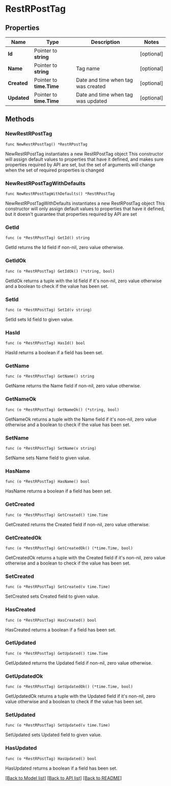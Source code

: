 # RestRPostTag

## Properties

Name | Type | Description | Notes
------------ | ------------- | ------------- | -------------
**Id** | Pointer to **string** |  | [optional] 
**Name** | Pointer to **string** | Tag name | [optional] 
**Created** | Pointer to **time.Time** | Date and time when tag was created | [optional] 
**Updated** | Pointer to **time.Time** | Date and time when tag was updated | [optional] 

## Methods

### NewRestRPostTag

`func NewRestRPostTag() *RestRPostTag`

NewRestRPostTag instantiates a new RestRPostTag object
This constructor will assign default values to properties that have it defined,
and makes sure properties required by API are set, but the set of arguments
will change when the set of required properties is changed

### NewRestRPostTagWithDefaults

`func NewRestRPostTagWithDefaults() *RestRPostTag`

NewRestRPostTagWithDefaults instantiates a new RestRPostTag object
This constructor will only assign default values to properties that have it defined,
but it doesn't guarantee that properties required by API are set

### GetId

`func (o *RestRPostTag) GetId() string`

GetId returns the Id field if non-nil, zero value otherwise.

### GetIdOk

`func (o *RestRPostTag) GetIdOk() (*string, bool)`

GetIdOk returns a tuple with the Id field if it's non-nil, zero value otherwise
and a boolean to check if the value has been set.

### SetId

`func (o *RestRPostTag) SetId(v string)`

SetId sets Id field to given value.

### HasId

`func (o *RestRPostTag) HasId() bool`

HasId returns a boolean if a field has been set.

### GetName

`func (o *RestRPostTag) GetName() string`

GetName returns the Name field if non-nil, zero value otherwise.

### GetNameOk

`func (o *RestRPostTag) GetNameOk() (*string, bool)`

GetNameOk returns a tuple with the Name field if it's non-nil, zero value otherwise
and a boolean to check if the value has been set.

### SetName

`func (o *RestRPostTag) SetName(v string)`

SetName sets Name field to given value.

### HasName

`func (o *RestRPostTag) HasName() bool`

HasName returns a boolean if a field has been set.

### GetCreated

`func (o *RestRPostTag) GetCreated() time.Time`

GetCreated returns the Created field if non-nil, zero value otherwise.

### GetCreatedOk

`func (o *RestRPostTag) GetCreatedOk() (*time.Time, bool)`

GetCreatedOk returns a tuple with the Created field if it's non-nil, zero value otherwise
and a boolean to check if the value has been set.

### SetCreated

`func (o *RestRPostTag) SetCreated(v time.Time)`

SetCreated sets Created field to given value.

### HasCreated

`func (o *RestRPostTag) HasCreated() bool`

HasCreated returns a boolean if a field has been set.

### GetUpdated

`func (o *RestRPostTag) GetUpdated() time.Time`

GetUpdated returns the Updated field if non-nil, zero value otherwise.

### GetUpdatedOk

`func (o *RestRPostTag) GetUpdatedOk() (*time.Time, bool)`

GetUpdatedOk returns a tuple with the Updated field if it's non-nil, zero value otherwise
and a boolean to check if the value has been set.

### SetUpdated

`func (o *RestRPostTag) SetUpdated(v time.Time)`

SetUpdated sets Updated field to given value.

### HasUpdated

`func (o *RestRPostTag) HasUpdated() bool`

HasUpdated returns a boolean if a field has been set.


[[Back to Model list]](../README.md#documentation-for-models) [[Back to API list]](../README.md#documentation-for-api-endpoints) [[Back to README]](../README.md)


